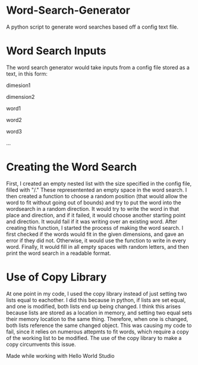 # Word-Search-Generator
A python script to generate word searches based off a config text file.

# Word Search Inputs
The word search generator would take inputs from a config file stored as a text, in this form:

dimesion1 

dimension2

word1

word2

word3

...

# Creating the Word Search
First, I created an empty nested list with the size specified in the config file, filled with "/." These representented an empty space in the word search. I then created a function to choose a random position (that would allow the word to fit without going out of bounds) and try to put the word into the wordsearch in a random direction. It would try to write the word in that place and direction, and if it failed, it would choose another starting point and direction. It would fail if it was writing over an existing word. After creating this function, I started the process of making the word search. I first checked if the words would fit in the given dimensions, and gave an error if they did not. Otherwise, it would use the function to write in every word. Finally, It would fill in all empty spaces with random letters, and then print the word search in a readable format.

# Use of Copy Library
At one point in my code, I used the copy library instead of just setting two lists equal to eachother. I did this because in python, if lists are set equal, and one is modified, both lists end up being changed. I think this arises because lists are stored as a location in memory, and setting two equal sets their memory location to the same thing. Therefore, when one is changed, both lists reference the same changed object. This was causing my code to fail, since it relies on numerous attepmts to fit words, which require a copy of the working list to be modified. The use of the copy library to make a copy circumvents this issue.

Made while working with Hello World Studio
